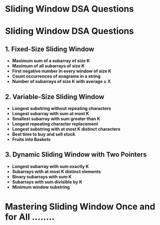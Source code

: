 # Sliding Window DSA Questions

# Sliding Window DSA Questions

## 1. Fixed-Size Sliding Window  
- **Maximum sum of a subarray of size K**  
- **Maximum of all subarrays of size K**
- **First negative number in every window of size K**  
- **Count occurrences of anagrams in a string**
- **Number of subarrays of size K with average ≥ X**  

## 2. Variable-Size Sliding Window  
- **Longest substring without repeating characters**  
- **Longest subarray with sum at most K**  
- **Smallest subarray with sum greater than K**  
- **Longest repeating character replacement**  
- **Longest substring with at most K distinct characters**  
- **Best time to buy and sell stock**  
- **Fruits into Baskets**  

## 3. Dynamic Sliding Window with Two Pointers  
- **Longest subarray with sum exactly K**  
- **Subarrays with at most K distinct elements**  
- **Binary subarrays with sum K**  
- **Subarrays with sum divisible by K**  
- **Minimum window substring**  


# Mastering Sliding Window Once and for All ........
